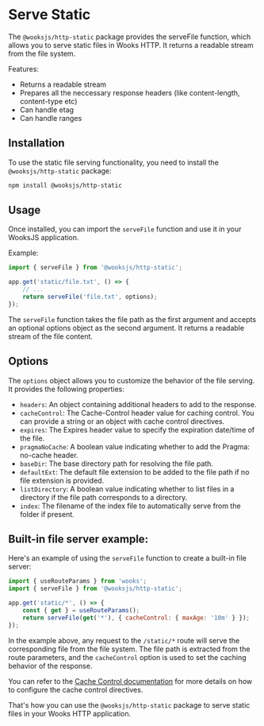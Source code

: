 # Serve Static

The `@wooksjs/http-static` package provides the serveFile function,
which allows you to serve static files in Wooks HTTP.
It returns a readable stream from the file system.

Features:

-   Returns a readable stream
-   Prepares all the neccessary response headers (like content-length, content-type etc)
-   Can handle etag
-   Can handle ranges

## Installation

To use the static file serving functionality, you need to install the `@wooksjs/http-static` package:

```bash
npm install @wooksjs/http-static
```

## Usage

Once installed, you can import the `serveFile` function and use it in your WooksJS application.

Example:

```js
import { serveFile } from '@wooksjs/http-static';

app.get('static/file.txt', () => {
    // ...
    return serveFile('file.txt', options);
});
```

The `serveFile` function takes the file path as the first argument and accepts an optional
options object as the second argument. It returns a readable stream of the file content.

## Options

The `options` object allows you to customize the behavior of the file serving. It provides the following properties:

-   `headers`: An object containing additional headers to add to the response.
-   `cacheControl`: The Cache-Control header value for caching control. You can provide a string or an object with cache control directives.
-   `expires`: The Expires header value to specify the expiration date/time of the file.
-   `pragmaNoCache`: A boolean value indicating whether to add the Pragma: no-cache header.
-   `baseDir`: The base directory path for resolving the file path.
-   `defaultExt`: The default file extension to be added to the file path if no file extension is provided.
-   `listDirectory`: A boolean value indicating whether to list files in a directory if the file path corresponds to a directory.
-   `index`: The filename of the index file to automatically serve from the folder if present.

## Built-in file server example:

Here's an example of using the `serveFile` function to create a built-in file server:

```js
import { useRouteParams } from 'wooks';
import { serveFile } from '@wooksjs/http-static';

app.get('static/*', () => {
    const { get } = useRouteParams();
    return serveFile(get('*'), { cacheControl: { maxAge: '10m' } });
});
```

In the example above, any request to the `/static/*` route will serve the corresponding file from the file system.
The file path is extracted from the route parameters, and the `cacheControl` option is used to set the caching behavior of the response.

You can refer to the [Cache Control documentation](./composables/response.md#cache-control) for more details on how to configure the cache control directives.

That's how you can use the `@wooksjs/http-static` package to serve static files in your Wooks HTTP application.
